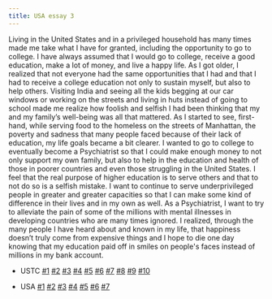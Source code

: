 ```yaml
---
title: USA essay 3
---
```

Living in the United States and in a privileged household has many times made me take what I have for granted, including the opportunity to go to college. I have always assumed that I would go to college, receive a good education, make a lot of money, and live a happy life. As I got older, I realized that not everyone had the same opportunities that I had and that I had to receive a college education not only to sustain myself, but also to help others. Visiting India and seeing all the kids begging at our car windows or working on the streets and living in huts instead of going to school made me realize how foolish and selfish I had been thinking that my and my family’s well-being was all that mattered. As I started to see, first-hand, while serving food to the homeless on the streets of Manhattan, the poverty and sadness that many people faced because of their lack of education, my life goals became a bit clearer. I wanted to go to college to eventually become a Psychiatrist so that I could make enough money to not only support my own family, but also to help in the education and health of those in poorer countries and even those struggling in the United States. I feel that the real purpose of higher education is to serve others and that to not do so is a selfish mistake. I want to continue to serve underprivileged people in greater and greater capacities so that I can make some kind of difference in their lives and in my own as well. As a Psychiatrist, I want to try to alleviate the pain of some of the millions with mental illnesses in developing countries who are many times ignored. I realized, through the many people I have heard about and known in my life, that happiness doesn’t truly come from expensive things and I hope to die one day knowing that my education paid off in smiles on people's faces instead of millions in my bank account.

- USTC [\#1](/utils/essays/ustc1) [\#2](/utils/essays/ustc2) [\#3](/utils/essays/ustc3) [\#4](/utils/essays/ustc4) [\#5](/utils/essays/ustc5) [\#6](/utils/essays/ustc6)  [\#7](/utils/essays/ustc7)  [\#8](/utils/essays/ustc8) [\#9](/utils/essays/ustc9) [\#10](/utils/essays/ustc10)

- USA [\#1](/utils/essays/usa1) [\#2](/utils/essays/usa2) [\#3](/utils/essays/usa3) [\#4](/utils/essays/usa4) [\#5](/utils/essays/usa5) [\#6](/utils/essays/usa6) [\#7](/utils/essays/usa7)       
